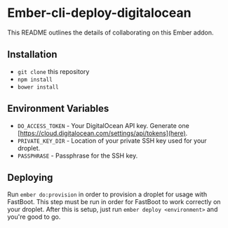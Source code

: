 # Ember-cli-deploy-digitalocean

This README outlines the details of collaborating on this Ember addon.

## Installation

* `git clone` this repository
* `npm install`
* `bower install`

## Environment Variables

* `DO_ACCESS_TOKEN` - Your DigitalOcean API key. Generate one
  [https://cloud.digitalocean.com/settings/api/tokens](here).
* `PRIVATE_KEY_DIR` - Location of your private SSH key used for your droplet.
* `PASSPHRASE` - Passphrase for the SSH key.

## Deploying
Run `ember do:provision` in order to provision a droplet for usage with
FastBoot. This step must be run in order for FastBoot to work correctly on your
droplet. After this is setup, just run `ember deploy <environment>` and you're
good to go.
